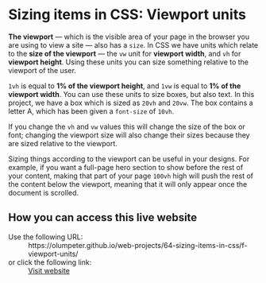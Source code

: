 # Sizing items in CSS: Viewport units

**The viewport** — which is the visible area of your page in the browser you are using to view a site — also has a <code>size</code>. In CSS we have units which relate to the **size of the viewport** — the <code>vw</code> unit for **viewport width**, and <code>vh</code> for **viewport height**. Using these units you can size something relative to the viewport of the user.

<code>1vh</code> is equal to **1% of the viewport height**, and <code>1vw</code> is equal to **1% of the viewport width**. You can use these units to size boxes, but also text. In this project, we have a box which is sized as <code>20vh</code> and <code>20vw</code>. The box contains a letter A, which has been given a <code>font-size</code> of <code>10vh</code>.
    
If you change the <code>vh</code> and <code>vw</code> values this will change the size of the box or font; changing the viewport size will also change their sizes because they are sized relative to the viewport.
    
Sizing things according to the viewport can be useful in your designs. For example, if you want a full-page hero section to show before the rest of your content, making that part of your page <code>100vh</code> high will push the rest of the content below the viewport, meaning that it will only appear once the document is scrolled.

## How you can access this live website

<dl>
  Use the following URL:
  <dd>
    https://olumpeter.github.io/web-projects/64-sizing-items-in-css/f-viewport-units/
  </dd>
  or click the following link:
  <dd>
    <a href="https://olumpeter.github.io/web-projects/64-sizing-items-in-css/f-viewport-units/">Visit website</a>
  </dd>
</dl>

